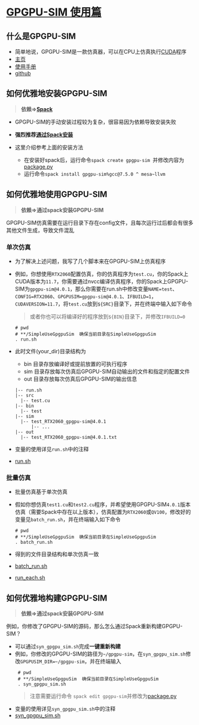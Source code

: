 
# [GPGPU-SIM 使用篇](https://github.com/gty111/SimpleUseGpgpuSim)

## 什么是GPGPU-SIM

- 简单地说，GPGPU-SIM是一款仿真器，可以在CPU上仿真执行[CUDA](https://docs.nvidia.cn/cuda/)程序
- [主页](http://www.gpgpu-sim.org/)
- [使用手册](http://gpgpu-sim.org/manual/index.php/Main_Page)
- [github](https://github.com/gpgpu-sim/)

## 如何优雅地安装GPGPU-SIM

> **依赖=>[Spack](https://spack.readthedocs.io/en/latest/)**

- GPGPU-SIM的手动安装过程较为复杂，很容易因为依赖导致安装失败
- **强烈推荐[通过Spack安装](https://github.com/wu-kan/wu-kan.github.io/blob/a94869ef1f1f6bf5daf9535cacbfc69912c2322b/_posts/2022-01-27-%E6%A8%A1%E6%8B%9F%E5%99%A8%20GPGPU-Sim%20%E7%9A%84%E4%BD%BF%E7%94%A8%E4%BB%8B%E7%BB%8D.md)**
- 这里介绍参考上面的安装方法

  - 在安装好spack后，运行命令```spack create gpgpu-sim ```并修改内容为[package.py](https://github.com/gty111/SimpleUseGpgpuSim/blob/master/package.py)
  - 运行命令```spack install gpgpu-sim%gcc@7.5.0 ^ mesa~llvm```

  

## 如何优雅地使用GPGPU-SIM

> **依赖=>通过spack安装GPGPU-SIM**

GPGPU-SIM仿真需要在运行目录下存在config文件，且每次运行过后都会有很多其他文件生成，导致文件混乱

### 单次仿真

- 为了解决上述问题，我写了几个脚本来在GPGPU-SIM上仿真程序

- 例如，你想使用```RTX2060```配置仿真，你的仿真程序为```test.cu```，你的Spack上CUDA版本为```11.7```，你需要通过nvcc编译仿真程序，你的Spack上GPGPU-SIM为```gpgpu-sim@4.0.1```，那么你需要在run.sh中修改变量```NAME=test```、```CONFIG=RTX2060```、```GPGPUSIM=gpgpu-sim@4.0.1```、```IFBUILD=1```，```CUDAVERSION=11.7```，将```test.cu```放到```${SRC}```目录下，并在终端中输入如下命令

  > 或者你也可以将编译好的程序放到```${BIN}```目录下，并修改```IFBUILD=0```

  ```shell
  # pwd 
  # **/SimpleUseGpgpuSim  确保当前目录在SimpleUseGpgpuSim
  . run.sh
  ```

- 此时文件(your_dir)目录结构为

  - bin 目录存放编译好或提前放置的可执行程序 
  - sim 目录存放每次仿真后GPGPU-SIM自动输出的文件和指定的配置文件
  - out 目录存放每次仿真后GPGPU-SIM的输出信息

  ```
  |-- run.sh
  |-- src
  	|-- test.cu
  |-- bin
  	|-- test
  |-- sim
  	|-- test_RTX2060_gpgpu-sim@4.0.1
  		|-- ...
  |-- out
  	|-- test_RTX2060_gpgpu-sim@4.0.1.txt
  ```

- 变量的使用详见```run.sh```中的注释

- [run.sh](https://github.com/gty111/SimpleUseGpgpuSim/blob/master/run.sh)


### 批量仿真

- 批量仿真基于单次仿真

- 假如你想仿真```test1.cu```和```test2.cu```程序，并希望使用GPGPU-SIM```4.0.1```版本仿真（需要Spack中存在以上版本），仿真配置为```RTX2060```或```QV100```，修改好的变量见```batch_run.sh```，并在终端输入如下命令

  ```shell
  # pwd 
  # **/SimpleUseGpgpuSim  确保当前目录在SimpleUseGpgpuSim
  . batch_run.sh
  ```

- 得到的文件目录结构和单次仿真一致

- [batch_run.sh](https://github.com/gty111/SimpleUseGpgpuSim/blob/master/batch_run.sh)

- [run_each.sh](https://github.com/gty111/SimpleUseGpgpuSim/blob/master/syn_gpgpu_sim.sh)

## 如何优雅地构建GPGPU-SIM
> **依赖=>通过spack安装GPGPU-SIM**

例如，你修改了GPGPU-SIM的源码，那么怎么通过Spack重新构建GPGPU-SIM？
- 可以通过```syn_gpgpu_sim.sh```完成**一键重新构建**
- 例如，你修改的GPGPU-SIM的路径为```~/gpgpu-sim```，在```syn_gpgpu_sim.sh```修改```GPGPUSIM_DIR=~/gpgpu-sim```，并在终端输入
	```shell
	 # pwd
	 # **/SimpleUseGpgpuSim  确保当前目录在SimpleUseGpgpuSim
	 . syn_gpgpu_sim.sh
	```
  > 注意需要运行命令 ```spack edit gpgpu-sim```并修改为[package.py](https://github.com/gty111/SimpleUseGpgpuSim/blob/master/package.py)
- 变量的使用详见```syn_gpgpu_sim.sh```中的注释
- [syn_gpgpu_sim.sh](https://github.com/gty111/SimpleUseGpgpuSim/blob/master/syn_gpgpu_sim.sh)
